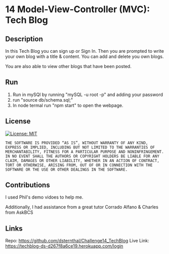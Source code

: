 # 14 Model-View-Controller (MVC): Tech Blog

## Description
In this Tech Blog you can sign up or Sign In.  Then you are prompted to write your own blog with a title & content.  You can add and delete you own blogs. 

You are also able to view other blogs that have been posted.

## Run
1. Run in mySQl by running "mySQL -u root -p" and adding your password
2. run "source db/schema.sql;"
3. In node termal run "npm start" to open the webpage. 

## License
[![License: MIT](https://img.shields.io/badge/License-MIT-yellow.svg)](https://opensource.org/licenses/MIT)
    
    THE SOFTWARE IS PROVIDED “AS IS”, WITHOUT WARRANTY OF ANY KIND, EXPRESS OR IMPLIED, INCLUDING BUT NOT LIMITED TO THE WARRANTIES OF MERCHANTABILITY, FITNESS FOR A PARTICULAR PURPOSE AND NONINFRINGEMENT. IN NO EVENT SHALL THE AUTHORS OR COPYRIGHT HOLDERS BE LIABLE FOR ANY CLAIM, DAMAGES OR OTHER LIABILITY, WHETHER IN AN ACTION OF CONTRACT, TORT OR OTHERWISE, ARISING FROM, OUT OF OR IN CONNECTION WITH THE SOFTWARE OR THE USE OR OTHER DEALINGS IN THE SOFTWARE.


## Contributions
I used Phil's demo vidoes to help me. 

Additionally, I had assistance from a great tutor Corrado Alfano & Charles from AskBCS

## Links
Repo: https://github.com/dsternthal/Challenge14_TechBlog
Live Link: https://techblog-ds-d267f8a6ce19.herokuapp.com/login